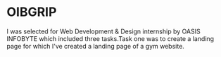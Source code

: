 # OIBGRIP
I was selected for Web Development &amp; Design internship by OASIS INFOBYTE which included three tasks.Task one was to create a landing page for which I've created a landing page of a gym website.  
